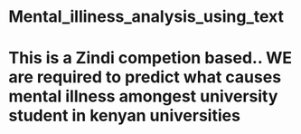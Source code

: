 # Mental_illiness_analysis_using_text
# This is a Zindi competion based.. WE are required to predict what causes mental illness amongest university student in kenyan universities

